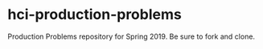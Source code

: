 # hci-production-problems
Production Problems repository for Spring 2019. Be sure to fork and clone.
